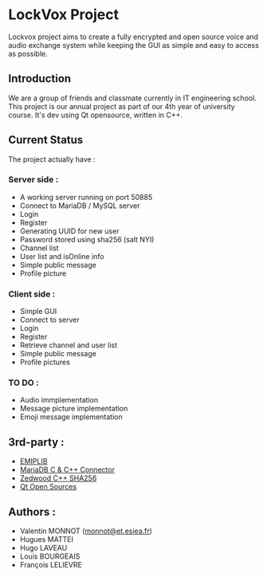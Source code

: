 # LockVox Project

Lockvox project aims to create a fully encrypted and open source voice and audio exchange system while keeping the GUI as simple and easy to access as possible.

## Introduction

We are a group of friends and classmate currently in IT engineering school. This project is our annual project as part of our 4th year of university course.
It's dev using Qt opensource, written in C++.

## Current Status

The project actually have :

### Server side :

- A working server running on port 50885
- Connect to MariaDB / MySQL server
- Login
- Register
- Generating UUID for new user
- Password stored using sha256 (salt NYI)
- Channel list
- User list and isOnline info
- Simple public message
- Profile picture

### Client side :

- Simple GUI
- Connect to server
- Login
- Register
- Retrieve channel and user list
- Simple public message
- Profile pictures

### TO DO : 

- Audio immplementation
- Message picture implementation
- Emoji message implementation

## 3rd-party :

- [EMIPLIB](https://github.com/j0r1/EMIPLIB)
- [MariaDB C & C++ Connector](https://mariadb.com/kb/en/mariadb-connector-c/)
- [Zedwood C++ SHA256](http://www.zedwood.com/article/cpp-sha256-function)
- [Qt Open Sources](https://www.qt.io/licensing/)

## Authors :

- Valentin MONNOT (monnot@et.esiea.fr)
- Hugues MATTEI
- Hugo LAVEAU
- Louis BOURGEAIS
- François LELIEVRE

